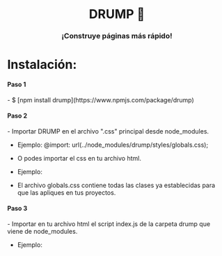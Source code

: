 <h1 align="center">DRUMP 🥁</h1>
<h3 align="center">¡Construye páginas más rápido!</h3>

# Instalación:

<h4>Paso 1</h4>
- $ [npm install drump](https://www.npmjs.com/package/drump)

<h4>Paso 2</h4>
- Importar DRUMP en el archivo ".css" principal desde node_modules.

- Ejemplo: @import: url(../node_modules/drump/styles/globals.css);

- O podes importar el css en tu archivo html.

- Ejemplo: <link rel="stylesheet" href="../node_modules/drump/styles/globals.css" />

- El archivo globals.css contiene todas las clases ya establecidas para que las apliques en tus proyectos.

<h4>Paso 3</h4>
- Importar en tu archivo html el script index.js de la carpeta drump que viene de node_modules.

- Ejemplo: <script src="../node_modules/drump/index.js" type="module"></script>
